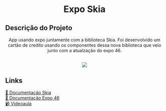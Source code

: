 <h1 align="center">Expo Skia</h1>

## Descrição do Projeto
<p align="center">App usando expo juntamente com a biblioteca Skia. Foi desenvolvido um cartão de credito usando os componentes dessa nova biblioteca que veio junto com a atualzação do expo 46.</p>

<h2 align="center">
<img src="https://i.imgur.com/IUYdwwR.png" />
</h2>

## Links
<a href="https://shopify.github.io/react-native-skia/docs/getting-started/web/#expo">🔗 Documentação Skia</a>
<br>
<a href="https://blog.expo.dev/expo-sdk-46-c2a1655f63f7"> 🔗 Documentação Expo 46</a>
<br>
<a href="https://youtu.be/yWopro9L55E"> 📹 Videoaula</a>
